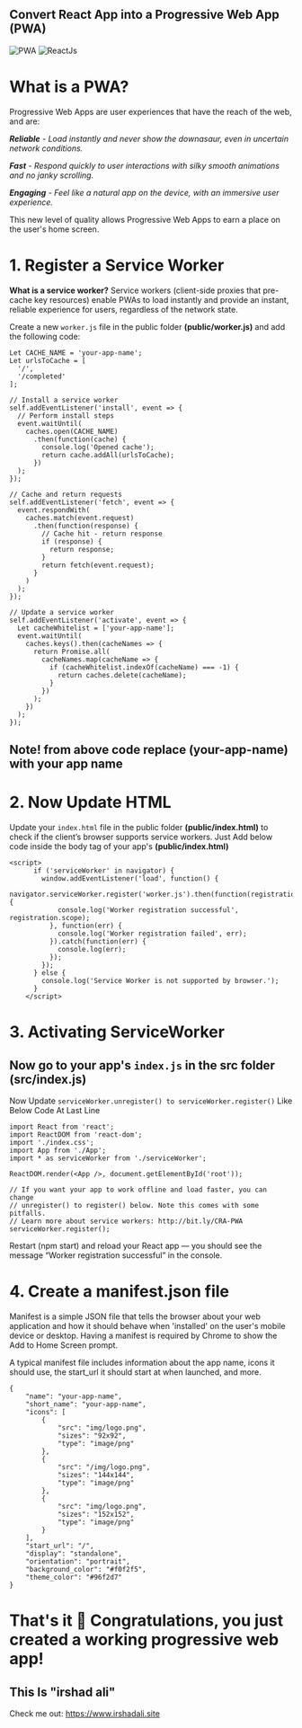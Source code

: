 ## Convert React App into a Progressive Web App (PWA)

![PWA](https://res.cloudinary.com/phonerefer/image/upload/c_scale,h_50,w_150/v1573154075/irshadali.site/wd0dusiqooqdg81ygqxj.png "PWA")      ![ReactJs](https://res.cloudinary.com/prvnbist/image/upload/c_scale,h_80/v1564054850/React.js_logo-512_bvpygm.png "ReactJs")

# What is a PWA?
Progressive Web Apps are user experiences that have the reach of the web, and are:

*<b>Reliable</b> - Load instantly and never show the downasaur, even in uncertain network conditions.*

*<b>Fast</b> - Respond quickly to user interactions with silky smooth animations and no janky scrolling.*

*<b>Engaging</b> - Feel like a natural app on the device, with an immersive user experience.*

This new level of quality allows Progressive Web Apps to earn a place on the user's home screen.

# 1. Register a Service Worker
<b>What is a service worker?</b>
Service workers (client-side proxies that pre-cache key resources) enable PWAs to load instantly and provide an instant,
reliable experience for users, regardless of the network state.

Create a new `worker.js`  file in the public folder <b>(public/worker.js)</b> and add the following code:
```
Let CACHE_NAME = 'your-app-name';
Let urlsToCache = [
  '/',
  '/completed'
];

// Install a service worker
self.addEventListener('install', event => {
  // Perform install steps
  event.waitUntil(
    caches.open(CACHE_NAME)
      .then(function(cache) {
        console.log('Opened cache');
        return cache.addAll(urlsToCache);
      })
  );
});

// Cache and return requests
self.addEventListener('fetch', event => {
  event.respondWith(
    caches.match(event.request)
      .then(function(response) {
        // Cache hit - return response
        if (response) {
          return response;
        }
        return fetch(event.request);
      }
    )
  );
});

// Update a service worker
self.addEventListener('activate', event => {
  Let cacheWhitelist = ['your-app-name'];
  event.waitUntil(
    caches.keys().then(cacheNames => {
      return Promise.all(
        cacheNames.map(cacheName => {
          if (cacheWhitelist.indexOf(cacheName) === -1) {
            return caches.delete(cacheName);
          }
        })
      );
    })
  );
});
```
## Note! from above code replace (your-app-name) with your app name
# 2. Now Update HTML
Update your `index.html` file in the public folder <b>(public/index.html)</b> 
to check if the client’s browser supports service workers. Just Add below code inside the body tag of your app's <b>(public/index.html)</b>
```
<script>
      if ('serviceWorker' in navigator) {
        window.addEventListener('load', function() {
          navigator.serviceWorker.register('worker.js').then(function(registration) {
            console.log('Worker registration successful', registration.scope);
          }, function(err) {
            console.log('Worker registration failed', err);
          }).catch(function(err) {
            console.log(err);
          });
        });
      } else {
        console.log('Service Worker is not supported by browser.');
      }
    </script>
```
# 3. Activating ServiceWorker

## Now go to your app's `index.js` in the src folder (src/index.js)

Now Update `serviceWorker.unregister() to serviceWorker.register()`  Like Below Code At Last Line
  
```
import React from 'react';
import ReactDOM from 'react-dom';
import './index.css';
import App from './App';
import * as serviceWorker from './serviceWorker';

ReactDOM.render(<App />, document.getElementById('root'));

// If you want your app to work offline and load faster, you can change
// unregister() to register() below. Note this comes with some pitfalls.
// Learn more about service workers: http://bit.ly/CRA-PWA
serviceWorker.register();
```

Restart (npm start) and reload your React app — you should see the message “Worker registration successful” in the console.

# 4. Create a manifest.json file

Manifest is a simple JSON file that tells the browser about your web application and how it should behave when 'installed' on the user's mobile device or desktop. Having a manifest is required by Chrome to show the Add to Home Screen prompt.

A typical manifest file includes information about the app name, icons it should use, the start_url it should start at when launched, and more.

```
{
    "name": "your-app-name",
    "short_name": "your-app-name",
    "icons": [
        {
            "src": "img/logo.png",
            "sizes": "92x92",
            "type": "image/png"
        },
        {
            "src": "/img/logo.png",
            "sizes": "144x144",
            "type": "image/png"
        },
        {
            "src": "img/logo.png",
            "sizes": "152x152",
            "type": "image/png"
        }        
    ],
    "start_url": "/",
    "display": "standalone",
    "orientation": "portrait",
    "background_color": "#f0f2f5",
    "theme_color": "#96f2d7"
}
```

# That's it 🎉 Congratulations, you just created a working progressive web app!

## This Is "irshad ali" 
Check me out: https://www.irshadali.site



